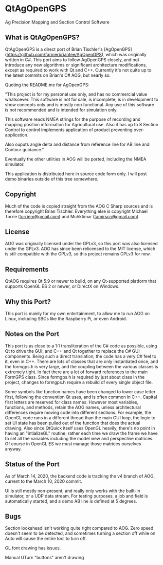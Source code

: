 QtAgOpenGPS
===========
Ag Precision Mapping and Section Control Software

What is QtAgOpenGPS?
--------------------
QtAgOpenGPS is a direct port of Brian Tischler's [AgOpenGPS]
(https://github.com/farmerbriantee/AgOpenGPS), which was originally
written in C#.  This port aims to follow AgOpenGPS closely, and not
introduce any new algorithms or significant architecture modifications,
except as required to work with Qt and C++.  Currently it's not quite
up to the latest commits on Brian's C# AOG, but nearly so.

Quoting the README.me for AgOpenGPS:

"This project is for my personal use only, and has no commercial value
whatsoever. This software is not for sale, is incomplete, is in
development to show concepts only and is mostly non functional. Any
use of this software is not recommended and is intended for simulation
only.

This software reads NMEA strings for the purpose of recording and
mapping position information for Agricultural use. Also it has up to 8
Section Control to control implements application of product preventing
over-application.

Also ouputs angle delta and distance from reference line for AB line
and Contour guidance."

Eventually the other utilities in AOG will be ported, including the
NMEA simulator.

This application is distributed here in source code form only. I will
post demo binaries outside of this tree somewhere.

Copyright
---------
Much of the code is copied straight from the AOG C Sharp sources and is
therefore copyright Brian Tischler.  Everything else is copyright 
Michael Torrie (torriem@gmail.com) and Muhktimar (tamirscn@gmail.com).

License
-------
AOG was originally licensed under the GPLv3, so this port was also 
licensed under the GPLv3.  AOG has since been relicensed to the MIT
license, which is still compatible with the GPLv3, so this project
remains GPLv3 for now.

Requirements
------------
QtAOG requires Qt 5.9 or newer to build, on any Qt-supported platform
that supports OpenGL ES 2 or newer, or DirectX on Windows.

Why this Port?
--------------
This port is mainly for my own entertainment, to allow me to run AOG
on Linux, including SBCs like the Raspberry Pi, or even Android. 

Notes on the Port
-----------------
This port is as close to a 1:1 transliteration of the C# code as
possible, using Qt to drive the GUI, and C++ and Qt together to replace
the C# GUI components.  Being such a direct translation, the code has
a very C# feel to it, even in C++.  There are lots of classes that are
only instantiated once, and the formgps.h is very large, and the
coupling between the various classes is extremely tight.  In fact there
are a lot of forward references to the main FormGPS class.  Since
formgps.h is required by just about class in the project, changes to
formgps.h require a rebuild of every single object file.

Some symbols like function names have been changed to lower case letter
first, following the convention Qt uses, and is often common in C++.
Capital first letters are reserved for class names.  However most
variables, functions, and methods, retain the AOG names, unless
architectural differences require moving code into different sections.
For example, the OpenGL code runs in a different thread than the main
GUI loop, the logic to set UI state has been pulled out of the function
that does the actual drawing.  Also since QtQuick itself uses OpenGL
heavily, there's no point in having an "intializeGL" routine; rather
each time we draw the frame we have to set all the variables including
the model view and perspective matrices.  Of course in OpenGL ES we
must manage those matrices ourselves anyway.

Status of the Port
------------------
As of March 14, 2020, the backend code is tracking the v4 branch of AOG,
current to the March 10, 2020 commit.

UI is still mostly non-present, and really only works with the built-in
simulator, or a UDP data stream.  For testing purposes, a job and field
is automatically started, and a demo AB line is defined at 5 degrees.

Bugs
----
Section lookahead isn't working quite right compared to AOG.  Zero speed
doesn't seem to be detected, and sometimes turning a section off while on
Auto will cause the entire tool to turn off.

GL font drawing has issues.

Manual UTurn "buttons" aren't drawing

